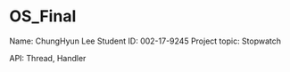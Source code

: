 # OS_Final

Name: ChungHyun Lee
Student ID: 002-17-9245
Project topic: Stopwatch

API: Thread, Handler
